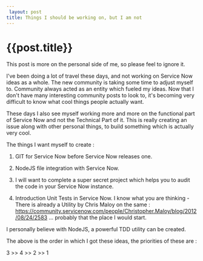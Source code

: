 ```yaml
---
 layout: post
title: Things I should be working on, but I am not
--- 
```

 {{post.title}}
======================================================
This post is more on the personal side of me, so please feel to ignore it.

I've been doing a lot of travel these days, and not working on Service Now ideas as a whole. The new community is taking some time to adjust myself to. Community always acted as an entity which fueled my ideas. Now that I don't have many interesting community posts to look to, it's becoming very difficult to know what cool things people actually want.

These days I also see myself working more and more on the functional part of Service Now and not the Technical Part of it. This is really creating an issue along with other personal things, to build something which is actually very cool.

The things I want myself to create :


1. GIT for Service Now before Service Now releases one.

2. NodeJS file integration with Service Now.

3. I will want to complete a super secret project which helps you to audit the code in your Service Now instance.

4. Introduction Unit Tests in Service Now. I know what you are thinking - There is already a Utility by Chris Maloy on the same  : https://community.servicenow.com/people/Christopher.Maloy/blog/2012/08/24/2583
	... probably that the place I would start.
    
I personally believe with NodeJS, a powerful TDD utility can be created.


The above is the order in which I got these ideas, the priorities of these are :

3 >> 4 >> 2 >> 1 








